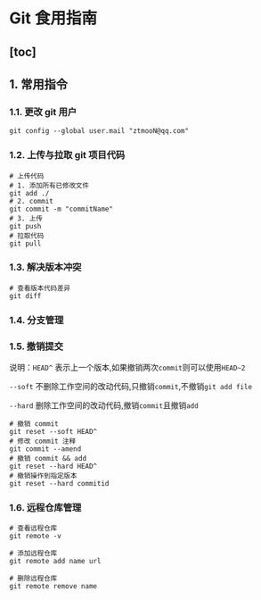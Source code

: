# Git 食用指南

## [toc]

## 1. 常用指令

### 1.1. 更改 git 用户

```shell
git config --global user.mail "ztmooN@qq.com"
```

### 1.2. 上传与拉取 git 项目代码

```shell
# 上传代码
# 1. 添加所有已修改文件
git add ./
# 2. commit 
git commit -m "commitName"
# 3. 上传
git push
# 拉取代码
git pull
```

### 1.3. 解决版本冲突

```shell
# 查看版本代码差异
git diff 
```

### 1.4. 分支管理

### 1.5. 撤销提交

说明：`HEAD^` 表示上一个版本,如果撤销两次`commit`则可以使用`HEAD~2`

`--soft` 不删除工作空间的改动代码,只撤销`commit`,不撤销`git add file`

`--hard` 删除工作空间的改动代码,撤销`commit`且撤销`add`

```shell
# 撤销 commit 
git reset --soft HEAD^
# 修改 commit 注释
git commit --amend
# 撤销 commit && add
git reset --hard HEAD^
# 撤销操作到指定版本
git reset --hard commitid
```

### 1.6. 远程仓库管理

```shell
# 查看远程仓库
git remote -v

# 添加远程仓库
git remote add name url

# 删除远程仓库
git remote remove name
```